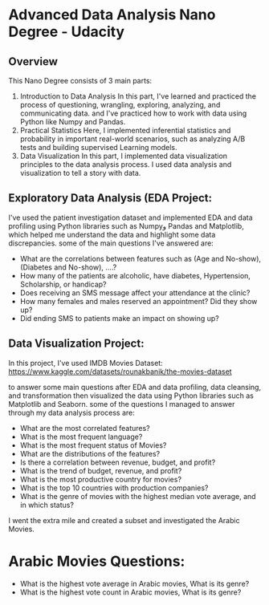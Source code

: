 # Advanced Data Analysis Nano Degree - Udacity

## Overview 
  This Nano Degree consists of 3 main parts:
  1. Introduction to Data Analysis
      In this part, I've learned and practiced the process of questioning, wrangling, exploring, analyzing, and communicating data. and I've practiced how to work with data using Python like Numpy and Pandas.
  3. Practical Statistics
     Here, I implemented inferential statistics and probability in important real-world scenarios, such as analyzing A/B tests and building supervised Learning models.
  5. Data Visualization
     In this part, I implemented data visualization principles to the data analysis process. I used data analysis and visualization to tell a story with data.

## Exploratory Data Analysis (EDA Project:


  I've used the patient investigation dataset and implemented EDA and data profiling using Python libraries such as Numpyو Pandas and Matplotlib, which helped me understand the data and highlight some data discrepancies.
  some of the main questions I've answered are:
- What are the correlations between features such as (Age and No-show), (Diabetes and No-show), ....?
- How many of the patients are alcoholic, have diabetes, Hypertension, Scholarship, or handicap?
- Does receiving an SMS message affect your attendance at the clinic?
- How many females and males reserved an appointment? Did they show up?
- Did ending SMS to patients make an impact on showing up?
  
## Data Visualization Project:

In this project, I've used IMDB Movies Dataset: 
https://www.kaggle.com/datasets/rounakbanik/the-movies-dataset

to answer some main questions after EDA and data profiling, data cleansing, and transformation then visualized the data using Python libraries such as Matplotlib and Seaborn.
some of the questions I managed to answer through my data analysis process are: 

- What are the most correlated features?
- What is the most frequent language?
- What is the most frequent status of Movies?
- What are the distributions of the features?
- Is there a correlation between revenue, budget, and profit?
- What is the trend of budget, revenue, and profit?
- What is the most productive country for movies?
- What is the top 10 countries with production companies?
- What is the genre of movies with the highest median vote average, and in which status?

I went the extra mile and created a subset and investigated the Arabic Movies.

# Arabic Movies Questions:
- What is the highest vote average in Arabic movies, What is its genre?
- What is the highest vote count in Arabic movies, What is its genre?
